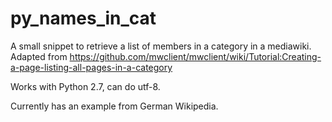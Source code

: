 # py_names_in_cat
A small snippet to retrieve a list of members in a category in a mediawiki. Adapted from https://github.com/mwclient/mwclient/wiki/Tutorial:Creating-a-page-listing-all-pages-in-a-category

Works with Python 2.7, can do utf-8.

Currently has an example from German Wikipedia.